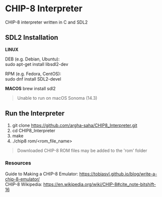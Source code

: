 # CHIP-8 Interpreter
CHIP-8 interpreter written in C and SDL2<br />

## SDL2 Installation
**LINUX**

DEB (e.g. Debian, Ubuntu):<br />
sudo apt-get install libsdl2-dev<br />

RPM (e.g. Fedora, CentOS):<br />
sudo dnf install SDL2-devel<br />

**MACOS**
brew install sdl2<br />
> Unable to run on macOS Sonoma (14.3)<br />

## Run the Interpreter
1. git clone https://github.com/argha-saha/CHIP8_Interpreter.git<br />
2. cd CHIP8_Interpreter<br />
3. make<br />
4. ./chip8 rom/<rom_file_name><br />

> Downloaded CHIP-8 ROM files may be added to the 'rom' folder<br />

### Resources
Guide to Making a CHIP-8 Emulator: https://tobiasvl.github.io/blog/write-a-chip-8-emulator/<br />
CHIP-8 Wikipedia: https://en.wikipedia.org/wiki/CHIP-8#cite_note-bitshift-16<br />
